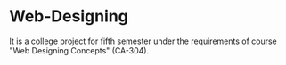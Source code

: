 # Web-Designing
 It is a college project for fifth semester under the requirements of course "Web Designing Concepts" (CA-304).

